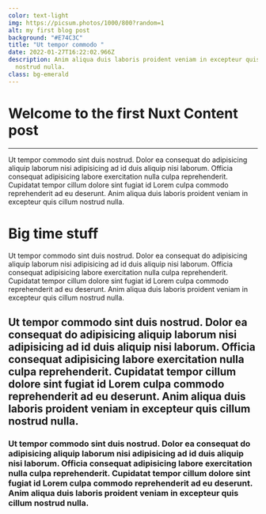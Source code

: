 ```yaml
---
color: text-light
img: https://picsum.photos/1000/800?random=1
alt: my first blog post
background: "#E74C3C"
title: "Ut tempor commodo "
date: 2022-01-27T16:22:02.966Z
description: Anim aliqua duis laboris proident veniam in excepteur quis cillum
  nostrud nulla.
class: bg-emerald
---
```

# Welcome to the first Nuxt Content post

---

Ut tempor commodo sint duis nostrud. Dolor ea consequat do adipisicing aliquip laborum nisi adipisicing ad id duis aliquip nisi laborum. Officia consequat adipisicing labore exercitation nulla culpa reprehenderit. Cupidatat tempor cillum dolore sint fugiat id Lorem culpa commodo reprehenderit ad eu deserunt. Anim aliqua duis laboris proident veniam in excepteur quis cillum nostrud nulla.

<h1 class="display-1 text-success">Big time stuff</h1>

Ut tempor commodo sint duis nostrud. Dolor ea consequat do adipisicing aliquip laborum nisi adipisicing ad id duis aliquip nisi laborum. Officia consequat adipisicing labore exercitation nulla culpa reprehenderit. Cupidatat tempor cillum dolore sint fugiat id Lorem culpa commodo reprehenderit ad eu deserunt. Anim aliqua duis laboris proident veniam in excepteur quis cillum nostrud nulla.

## Ut tempor commodo sint duis nostrud. Dolor ea consequat do adipisicing aliquip laborum nisi adipisicing ad id duis aliquip nisi laborum. Officia consequat adipisicing labore exercitation nulla culpa reprehenderit. Cupidatat tempor cillum dolore sint fugiat id Lorem culpa commodo reprehenderit ad eu deserunt. Anim aliqua duis laboris proident veniam in excepteur quis cillum nostrud nulla.

### Ut tempor commodo sint duis nostrud. Dolor ea consequat do adipisicing aliquip laborum nisi adipisicing ad id duis aliquip nisi laborum. Officia consequat adipisicing labore exercitation nulla culpa reprehenderit. Cupidatat tempor cillum dolore sint fugiat id Lorem culpa commodo reprehenderit ad eu deserunt. Anim aliqua duis laboris proident veniam in excepteur quis cillum nostrud nulla.